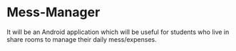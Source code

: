 # Mess-Manager
It will be an Android application which will be useful for students who live in share rooms to manage their daily mess/expenses.
